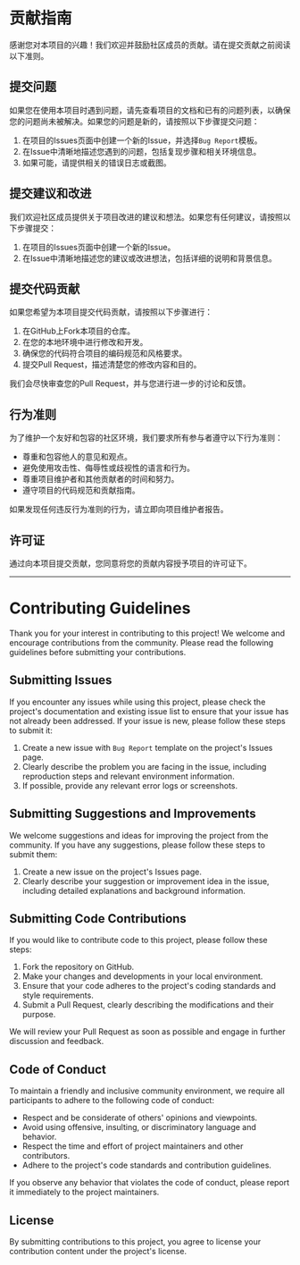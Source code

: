 # 贡献指南

感谢您对本项目的兴趣！我们欢迎并鼓励社区成员的贡献。请在提交贡献之前阅读以下准则。

## 提交问题

如果您在使用本项目时遇到问题，请先查看项目的文档和已有的问题列表，以确保您的问题尚未被解决。如果您的问题是新的，请按照以下步骤提交问题：

1. 在项目的Issues页面中创建一个新的Issue，并选择`Bug Report`模板。
2. 在Issue中清晰地描述您遇到的问题，包括复现步骤和相关环境信息。
3. 如果可能，请提供相关的错误日志或截图。

## 提交建议和改进

我们欢迎社区成员提供关于项目改进的建议和想法。如果您有任何建议，请按照以下步骤提交：

1. 在项目的Issues页面中创建一个新的Issue。
2. 在Issue中清晰地描述您的建议或改进想法，包括详细的说明和背景信息。

## 提交代码贡献

如果您希望为本项目提交代码贡献，请按照以下步骤进行：

1. 在GitHub上Fork本项目的仓库。
2. 在您的本地环境中进行修改和开发。
3. 确保您的代码符合项目的编码规范和风格要求。
4. 提交Pull Request，描述清楚您的修改内容和目的。

我们会尽快审查您的Pull Request，并与您进行进一步的讨论和反馈。

## 行为准则

为了维护一个友好和包容的社区环境，我们要求所有参与者遵守以下行为准则：

- 尊重和包容他人的意见和观点。
- 避免使用攻击性、侮辱性或歧视性的语言和行为。
- 尊重项目维护者和其他贡献者的时间和努力。
- 遵守项目的代码规范和贡献指南。

如果发现任何违反行为准则的行为，请立即向项目维护者报告。

## 许可证

通过向本项目提交贡献，您同意将您的贡献内容授予项目的许可证下。

---

# Contributing Guidelines

Thank you for your interest in contributing to this project! We welcome and encourage contributions from the community. Please read the following guidelines before submitting your contributions.

## Submitting Issues

If you encounter any issues while using this project, please check the project's documentation and existing issue list to ensure that your issue has not already been addressed. If your issue is new, please follow these steps to submit it:

1. Create a new issue with `Bug Report` template on the project's Issues page.
2. Clearly describe the problem you are facing in the issue, including reproduction steps and relevant environment information.
3. If possible, provide any relevant error logs or screenshots.

## Submitting Suggestions and Improvements

We welcome suggestions and ideas for improving the project from the community. If you have any suggestions, please follow these steps to submit them:

1. Create a new issue on the project's Issues page.
2. Clearly describe your suggestion or improvement idea in the issue, including detailed explanations and background information.

## Submitting Code Contributions

If you would like to contribute code to this project, please follow these steps:

1. Fork the repository on GitHub.
2. Make your changes and developments in your local environment.
3. Ensure that your code adheres to the project's coding standards and style requirements.
4. Submit a Pull Request, clearly describing the modifications and their purpose.

We will review your Pull Request as soon as possible and engage in further discussion and feedback.

## Code of Conduct

To maintain a friendly and inclusive community environment, we require all participants to adhere to the following code of conduct:

- Respect and be considerate of others' opinions and viewpoints.
- Avoid using offensive, insulting, or discriminatory language and behavior.
- Respect the time and effort of project maintainers and other contributors.
- Adhere to the project's code standards and contribution guidelines.

If you observe any behavior that violates the code of conduct, please report it immediately to the project maintainers.

## License

By submitting contributions to this project, you agree to license your contribution content under the project's license.
